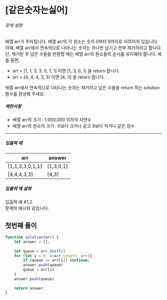 # [같은숫자는싫어]

[](https://school.programmers.co.kr/learn/courses/30/lessons/12906)

###### 문제 설명

배열 arr가 주어집니다. 배열 arr의 각 원소는 숫자 0부터 9까지로 이루어져 있습니다. 이때, 배열 arr에서 연속적으로 나타나는 숫자는 하나만 남기고 전부 제거하려고 합니다. 단, 제거된 후 남은 수들을 반환할 때는 배열 arr의 원소들의 순서를 유지해야 합니다. 예를 들면,

-   arr = \[1, 1, 3, 3, 0, 1, 1\] 이면 \[1, 3, 0, 1\] 을 return 합니다.
-   arr = \[4, 4, 4, 3, 3\] 이면 \[4, 3\] 을 return 합니다.

배열 arr에서 연속적으로 나타나는 숫자는 제거하고 남은 수들을 return 하는 solution 함수를 완성해 주세요.

##### 제한사항

-   배열 arr의 크기 : 1,000,000 이하의 자연수
-   배열 arr의 원소의 크기 : 0보다 크거나 같고 9보다 작거나 같은 정수

___

##### 입출력 예

| arr | answer |
| --- | --- |
| \[1,1,3,3,0,1,1\] | \[1,3,0,1\] |
| \[4,4,4,3,3\] | \[4,3\] |

##### 입출력 예 설명

입출력 예 #1,2  
문제의 예시와 같습니다.

## 첫번째 풀이

```javascript
function solution(arr) {
    let answer = [];
    
    let queue = arr.shift()
    for (let i = 0; i<arr.length; i++){
        if (queue == arr[i]) continue;
        answer.push(queue)
        queue = arr[i]
    }
    answer.push(queue)
    
    return answer;
}
```